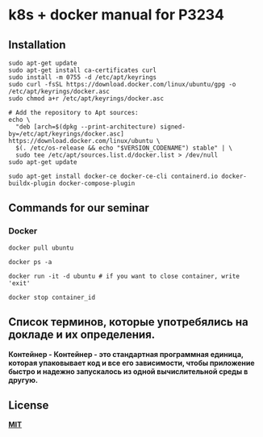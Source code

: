 # k8s + docker manual for P3234


## Installation
``` Add Docker's official GPG key:
sudo apt-get update
sudo apt-get install ca-certificates curl
sudo install -m 0755 -d /etc/apt/keyrings
sudo curl -fsSL https://download.docker.com/linux/ubuntu/gpg -o /etc/apt/keyrings/docker.asc
sudo chmod a+r /etc/apt/keyrings/docker.asc

# Add the repository to Apt sources:
echo \
  "deb [arch=$(dpkg --print-architecture) signed-by=/etc/apt/keyrings/docker.asc] https://download.docker.com/linux/ubuntu \
  $(. /etc/os-release && echo "$VERSION_CODENAME") stable" | \
  sudo tee /etc/apt/sources.list.d/docker.list > /dev/null
sudo apt-get update
```


```
sudo apt-get install docker-ce docker-ce-cli containerd.io docker-buildx-plugin docker-compose-plugin
```
## Commands for our seminar
### Docker
```
docker pull ubuntu
```
```
docker ps -a 
```
```
docker run -it -d ubuntu # if you want to close container, write 'exit'
```
```
docker stop container_id
```

## Список терминов, которые употребялись на докладе и их определения.
<b>Контейнер<b> - Контейнер - это стандартная программная единица, которая упаковывает код и все его зависимости, чтобы приложение быстро и надежно запускалось из одной вычислительной среды в другую.


## License

[MIT](https://choosealicense.com/licenses/mit/)
